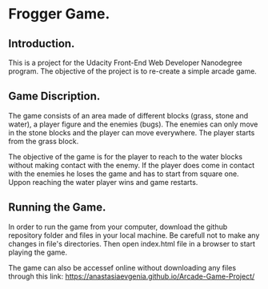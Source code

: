 # Frogger Game.

## Introduction.

This is a project for the Udacity Front-End Web Developer
Nanodegree program. The objective of the project is to 
re-create a simple arcade game.

## Game Discription.

The game consists of an area made of different blocks (grass,
stone and water), a player figure and the enemies (bugs). The 
enemies can only move in the stone blocks and the player
can move everywhere. The player starts from the grass block.

The objective of the game is for the player to reach to the
water blocks without making contact with the enemy. If the 
player does come in contact with the enemies he loses the game
and has to start from square one. Uppon reaching the water
player wins and game restarts.

## Running the Game.

In order to run the game from your computer, download the
github repository folder and files in your local machine. Be
carefull not to make any changes in file's directories. Then
open index.html file in a browser to start playing the 
game. 

The game can also be accessef online without downloading any
files through this link:
https://anastasiaevgenia.github.io/Arcade-Game-Project/


